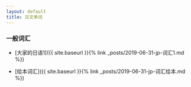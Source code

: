```yaml
---
layout: default
title: 日文单词
---
```


### 一般词汇

- [大家的日语1]({{ site.baseurl }}{% link _posts/2019-06-31-jp-词汇1.md %})

- [绘本词汇]({{ site.baseurl }}{% link _posts/2019-06-31-jp-词汇绘本.md %})